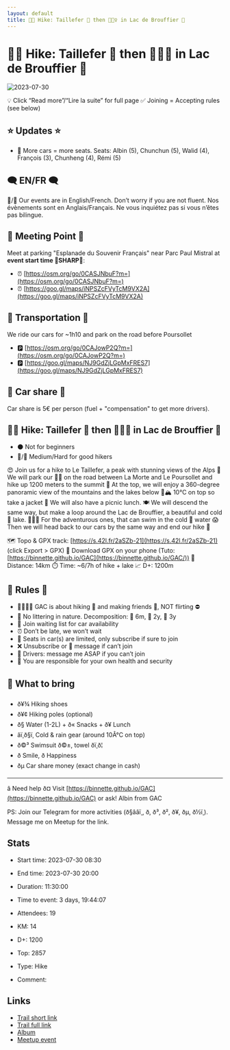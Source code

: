 ```yaml
---
layout: default
title: 🥾🔴 Hike: Taillefer 🥵 then 🧊🏊‍♀️ in Lac de Brouffier 🥶
---
```


# 🥾🔴 Hike: Taillefer 🥵 then 🧊🏊‍♀️ in Lac de Brouffier 🥶

![2023-07-30](/Stats/img/orig/2023-07-30.jpg)

💡 Click “Read more”/“Lire la suite” for full page ✅ Joining = Accepting rules (see below)

## ⭐ Updates ⭐

* 📅 More cars = more seats. Seats: Albin (5), Chunchun (5), Walid (4), François (3), Chunheng (4), Rémi (5)

## 🗨️ EN/FR 🗨️
🦅/🐓 Our events are in English/French. Don’t worry if you are not fluent. Nos évènements sont en Anglais/Français. Ne vous inquiétez pas si vous n’êtes pas bilingue.

## 📍 Meeting Point 📍
Meet at parking "Esplanade du Souvenir Français" near Parc Paul Mistral at **event start time 🔺SHARP🔺**:

* ⏰ [https://osm.org/go/0CASJNbuF?m=](https://osm.org/go/0CASJNbuF?m=)
* ⏰ [https://goo.gl/maps/iNPSZcFVyTcM9VX2A](https://goo.gl/maps/iNPSZcFVyTcM9VX2A)

## 🚗 Transportation 🚗
We ride our cars for \~1h10 and park on the road before Poursollet

* 🅿️ [https://osm.org/go/0CAJowP2Q?m=](https://osm.org/go/0CAJowP2Q?m=)
* 🅿️ [https://goo.gl/maps/NJ9GdZjLGpMxFRES7](https://goo.gl/maps/NJ9GdZjLGpMxFRES7)

## 🚗 Car share 🚗
Car share is 5€ per person (fuel + "compensation" to get more drivers).

## 🥾🔴 Hike: Taillefer 🥵 then 🧊🏊‍♀️ in Lac de Brouffier 🥶

* ⚫ Not for beginners
* 🔵/🔴 Medium/Hard for good hikers

😍 Join us for a hike to Le Taillefer, a peak with stunning views of the Alps 🌄 We will park our 🚗🚗 on the road between La Morte and Le Poursollet and hike up 1200 meters to the summit 🤯 At the top, we will enjoy a 360-degree panoramic view of the mountains and the lakes below 🤩🏔️ 10°C on top so take a jacket 🧥 We will also have a picnic lunch. 🍽️ We will descend the same way, but make a loop around the Lac de Brouffier, a beautiful and cold 🧊 lake. 🏊‍♂️🥶 For the adventurous ones, that can swim in the cold 🧊 water 😱 Then we will head back to our cars by the same way and end our hike 🙌

🗺️ Topo & GPX track: [https://s.42l.fr/2aSZb-21](https://s.42l.fr/2aSZb-21) (click Export > GPX)
📲 Download GPX on your phone (Tuto: [https://binnette.github.io/GAC](https://binnette.github.io/GAC/))
📏 Distance: 14km
⏱️ Time: \~6/7h of hike + lake
📈 D+: 1200m

## 📜 Rules 📜

* 🚶‍♀️🚶‍♂️ GAC is about hiking 🥾 and making friends 🤗, NOT flirting ⛔
* 🚮 No littering in nature. Decomposition: 🍊 6m, 🍌 2y, 🥚 3y
* 🚗 Join waiting list for car availability
* ⏰ Don’t be late, we won’t wait
* 💺 Seats in car(s) are limited, only subscribe if sure to join
* ❌ Unsubscribe or 💬 message if can’t join
* 🚗 Drivers: message me ASAP if you can’t join
* 💟 You are responsible for your own health and security

## 🎒 What to bring 

* ð¥¾ Hiking shoes
* ð¥¢ Hiking poles (optional)
* ð§ Water (1-2L) + ð« Snacks + ð¥ Lunch
* âï¸ð§ï¸ Cold & rain gear (around 10Â°C on top)
* ð©³ Swimsuit ð©±, towel ðï¸ð¦
* ð Smile, ð Happiness
* ðµ Car share money (exact change in cash)

***

â Need help ð¤ Visit [https://binnette.github.io/GAC](https://binnette.github.io/GAC) or ask!
Albin from GAC

PS: Join our Telegram for more activities (ð§ââï¸, ð, ð³, ð², ð¥, ðµ, ð½ï¸). Message me on Meetup for the link.

## Stats

- Start time: 2023-07-30 08:30
- End time: 2023-07-30 20:00
- Duration: 11:30:00
- Time to event: 3 days, 19:44:07
- Attendees: 19

- KM: 14
- D+: 1200
- Top: 2857
- Type: Hike
- Comment: 

## Links

- [Trail short link](https://s.42l.fr/2aSZb-21)
- [Trail full link]()
- [Album](https://binnette.github.io/GacImg2023/2023-07-30-🥾🔴-Hike-Taillefer-🥵-then-🧊🏊‍♀️-in-Lac-de-Brouffier-🥶.html)
- [Meetup event](https://www.meetup.com/grenoble-adventure-club-english-french/events/295045096/)

